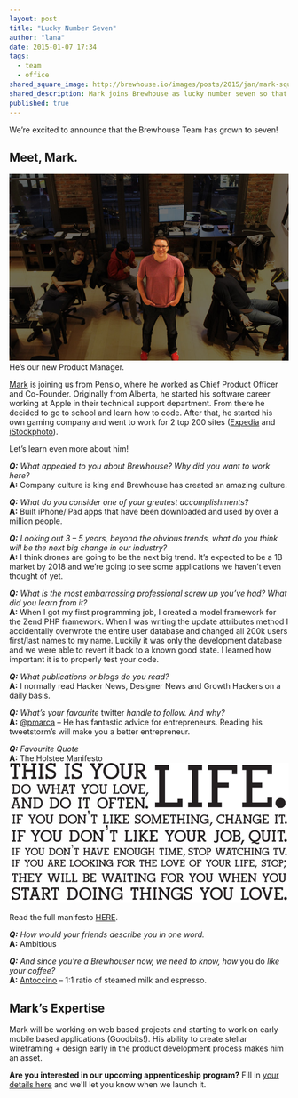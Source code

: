 ```yaml
---
layout: post
title: "Lucky Number Seven"
author: "lana"
date: 2015-01-07 17:34
tags:
  - team
  - office
shared_square_image: http://brewhouse.io/images/posts/2015/jan/mark-square.png
shared_description: Mark joins Brewhouse as lucky number seven so that we can build even more great products!
published: true
---
```


We’re excited to announce that the Brewhouse Team has grown to seven!

## Meet, Mark.
![Dapper picture of Mark](/images/posts/2015/jan/mark.jpg)
He’s our new Product Manager.

[Mark](https://twitter.com/markhazlett?lang=en) is joining us from Pensio, where he worked as Chief Product Officer and Co-Founder. Originally from Alberta, he started his software career working at Apple in their technical support department. From there he decided to go to school and learn how to code. After that, he started his own gaming company and went to work for 2 top 200 sites ([Expedia](http://www.expedia.ca/) and [iStockphoto](http://www.istockphoto.com/)).

Let’s learn even more about him!

<!-- break -->

<p><em><strong>Q:</strong> What appealed to you about Brewhouse? Why did you want to work here?</em>
<br><strong>A:</strong> Company culture is king and Brewhouse has created an amazing culture.</p>

<p><em><strong>Q:</strong> What do you consider one of your greatest accomplishments?</em>
<br><strong>A:</strong> Built iPhone/iPad apps that have been downloaded and used by over a million people.</p>

<p><em><strong>Q:</strong> Looking out 3 &#8211; 5 years, beyond the obvious trends, what do you think will be the next big change in our industry? </em>
<br><strong>A:</strong> I think drones are going to be the next big trend. It’s expected to be a 1B market by 2018 and we’re going to see some applications we haven’t even thought of yet.</p>


<p><em><strong>Q:</strong> What is the most embarrassing professional screw up you’ve had? What did you learn from it?</em>
<br><strong>A:</strong> When I got my first programming job, I created a model framework for the Zend PHP framework. When I was writing the update attributes method I accidentally overwrote the entire user database and changed all 200k users first/last names to my name. Luckily it was only the development database and we were able to revert it back to a known good state. I learned how important it is to properly test your code.</p>

<p><em><strong>Q:</strong> What publications or blogs do you read?</em>
<br><strong>A:</strong> I normally read Hacker News, Designer News and Growth Hackers on a daily basis.</p>

<p><em><strong>Q:</strong> What&#8217;s your favourite </em>twitter<em> handle to follow. And why?</em>
<br><strong>A:</strong> <a href="https://twitter.com/pmarca" target="_blank">@pmarca</a> &#8211; He has fantastic advice for entrepreneurs. Reading his tweetstorm’s will make you a better entrepreneur.</p>

<p><em><strong>Q:</strong> Favourite Quote</em>
<br><strong>A:</strong> The Holstee Manifesto

<br>
<img src="/images/posts/2015/jan/Holstee-Manifesto.jpg">
<br>

Read the full manifesto <a href="https://www.holstee.com/pages/manifesto" target="_blank">HERE</a>.
</p>

<p><em><strong>Q:</strong> How would your friends describe you in one word.</em>
<br><strong>A:</strong> Ambitious</p>

<p><em><strong>Q:</strong> And since you&#8217;re a Brewhouser</em> <em>now, we need to know, how </em>you do<em> like your coffee?</em>
<br><strong>A:</strong> <a href="http://cupandbrew.com/blogs/cupandbrew-blog/9982689-pare-down-your-caffeine-and-increase-your-dairy-with-an-antoccino" target="_blank">Antoccino</a> &#8211; 1:1 ratio of steamed milk and espresso.</p>

## Mark’s Expertise

Mark will be working on web based projects and starting to work on early mobile based applications (Goodbits!). His ability to create stellar wireframing + design early in the product development process makes him an asset.

**Are you interested in our upcoming apprenticeship program?** Fill in [your details here](https://docs.google.com/forms/d/1qOBRQUHQKhpvDFpBHmN_yIcmNl7P-2RcaNk6Wiwz47Y/viewform) and we'll let you know when we launch it.